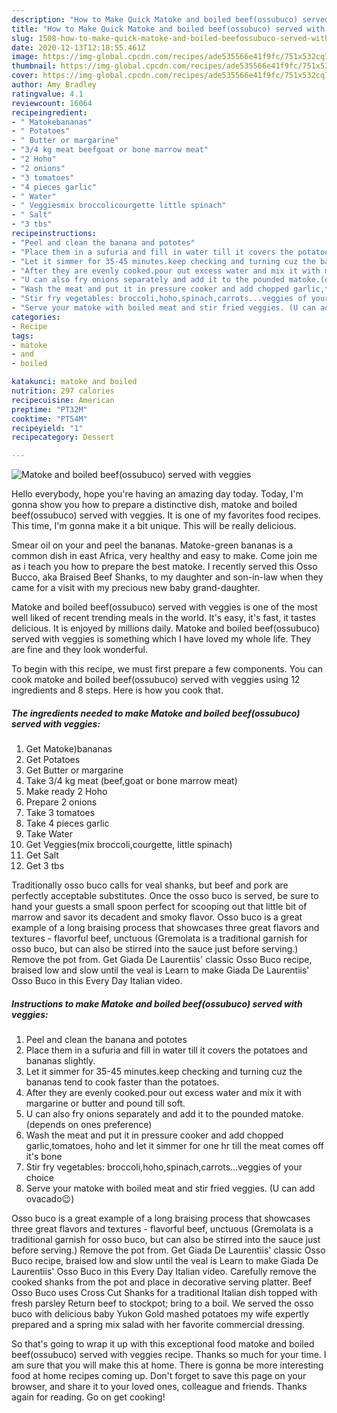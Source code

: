 ```yaml
---
description: "How to Make Quick Matoke and boiled beef(ossubuco) served with veggies"
title: "How to Make Quick Matoke and boiled beef(ossubuco) served with veggies"
slug: 1508-how-to-make-quick-matoke-and-boiled-beefossubuco-served-with-veggies
date: 2020-12-13T12:18:55.461Z
image: https://img-global.cpcdn.com/recipes/ade535566e41f9fc/751x532cq70/matoke-and-boiled-beefossubuco-served-with-veggies-recipe-main-photo.jpg
thumbnail: https://img-global.cpcdn.com/recipes/ade535566e41f9fc/751x532cq70/matoke-and-boiled-beefossubuco-served-with-veggies-recipe-main-photo.jpg
cover: https://img-global.cpcdn.com/recipes/ade535566e41f9fc/751x532cq70/matoke-and-boiled-beefossubuco-served-with-veggies-recipe-main-photo.jpg
author: Amy Bradley
ratingvalue: 4.1
reviewcount: 16064
recipeingredient:
- " Matokebananas"
- " Potatoes"
- " Butter or margarine"
- "3/4 kg meat beefgoat or bone marrow meat"
- "2 Hoho"
- "2 onions"
- "3 tomatoes"
- "4 pieces garlic"
- " Water"
- " Veggiesmix broccolicourgette little spinach"
- " Salt"
- "3 tbs"
recipeinstructions:
- "Peel and clean the banana and pototes"
- "Place them in a sufuria and fill in water till it covers the potatoes and bananas slightly."
- "Let it simmer for 35-45 minutes.keep checking and turning cuz the bananas tend to cook faster than the potatoes."
- "After they are evenly cooked.pour out excess water and mix it with margarine or butter and pound till soft."
- "U can also fry onions separately and add it to the pounded matoke.(depends on ones preference)"
- "Wash the meat and put it in pressure cooker and add chopped garlic,tomatoes, hoho and let it simmer for one hr till the meat comes off it&#39;s bone"
- "Stir fry vegetables: broccoli,hoho,spinach,carrots...veggies of your choice"
- "Serve your matoke with boiled meat and stir fried veggies. (U can add ovacado😉)"
categories:
- Recipe
tags:
- matoke
- and
- boiled

katakunci: matoke and boiled 
nutrition: 297 calories
recipecuisine: American
preptime: "PT32M"
cooktime: "PT54M"
recipeyield: "1"
recipecategory: Dessert

---
```



![Matoke and boiled beef(ossubuco) served with veggies](https://img-global.cpcdn.com/recipes/ade535566e41f9fc/751x532cq70/matoke-and-boiled-beefossubuco-served-with-veggies-recipe-main-photo.jpg)

Hello everybody, hope you're having an amazing day today. Today, I'm gonna show you how to prepare a distinctive dish, matoke and boiled beef(ossubuco) served with veggies. It is one of my favorites food recipes. This time, I'm gonna make it a bit unique. This will be really delicious.

Smear oil on your and peel the bananas. Matoke-green bananas is a common dish in east Africa, very healthy and easy to make. Come join me as i teach you how to prepare the best matoke. I recently served this Osso Bucco, aka Braised Beef Shanks, to my daughter and son-in-law when they came for a visit with my precious new baby grand-daughter.

Matoke and boiled beef(ossubuco) served with veggies is one of the most well liked of recent trending meals in the world. It's easy, it's fast, it tastes delicious. It is enjoyed by millions daily. Matoke and boiled beef(ossubuco) served with veggies is something which I have loved my whole life. They are fine and they look wonderful.


To begin with this recipe, we must first prepare a few components. You can cook matoke and boiled beef(ossubuco) served with veggies using 12 ingredients and 8 steps. Here is how you cook that.

<!--inarticleads1-->

##### The ingredients needed to make Matoke and boiled beef(ossubuco) served with veggies:

1. Get  Matoke)bananas
1. Get  Potatoes
1. Get  Butter or margarine
1. Take 3/4 kg meat (beef,goat or bone marrow meat)
1. Make ready 2 Hoho
1. Prepare 2 onions
1. Take 3 tomatoes
1. Take 4 pieces garlic
1. Take  Water
1. Get  Veggies(mix broccoli,courgette, little spinach)
1. Get  Salt
1. Get 3 tbs


Traditionally osso buco calls for veal shanks, but beef and pork are perfectly acceptable substitutes. Once the osso buco is served, be sure to hand your guests a small spoon perfect for scooping out that little bit of marrow and savor its decadent and smoky flavor. Osso buco is a great example of a long braising process that showcases three great flavors and textures - flavorful beef, unctuous (Gremolata is a traditional garnish for osso buco, but can also be stirred into the sauce just before serving.) Remove the pot from. Get Giada De Laurentiis&#39; classic Osso Buco recipe, braised low and slow until the veal is Learn to make Giada De Laurentiis&#39; Osso Buco in this Every Day Italian video. 

<!--inarticleads2-->

##### Instructions to make Matoke and boiled beef(ossubuco) served with veggies:

1. Peel and clean the banana and pototes
1. Place them in a sufuria and fill in water till it covers the potatoes and bananas slightly.
1. Let it simmer for 35-45 minutes.keep checking and turning cuz the bananas tend to cook faster than the potatoes.
1. After they are evenly cooked.pour out excess water and mix it with margarine or butter and pound till soft.
1. U can also fry onions separately and add it to the pounded matoke.(depends on ones preference)
1. Wash the meat and put it in pressure cooker and add chopped garlic,tomatoes, hoho and let it simmer for one hr till the meat comes off it&#39;s bone
1. Stir fry vegetables: broccoli,hoho,spinach,carrots...veggies of your choice
1. Serve your matoke with boiled meat and stir fried veggies. (U can add ovacado😉)


Osso buco is a great example of a long braising process that showcases three great flavors and textures - flavorful beef, unctuous (Gremolata is a traditional garnish for osso buco, but can also be stirred into the sauce just before serving.) Remove the pot from. Get Giada De Laurentiis&#39; classic Osso Buco recipe, braised low and slow until the veal is Learn to make Giada De Laurentiis&#39; Osso Buco in this Every Day Italian video. Carefully remove the cooked shanks from the pot and place in decorative serving platter. Beef Osso Buco uses Cross Cut Shanks for a traditional Italian dish topped with fresh parsley Return beef to stockpot; bring to a boil. We served the osso buco with delicious baby Yukon Gold mashed potatoes my wife expertly prepared and a spring mix salad with her favorite commercial dressing. 

So that's going to wrap it up with this exceptional food matoke and boiled beef(ossubuco) served with veggies recipe. Thanks so much for your time. I am sure that you will make this at home. There is gonna be more interesting food at home recipes coming up. Don't forget to save this page on your browser, and share it to your loved ones, colleague and friends. Thanks again for reading. Go on get cooking!
